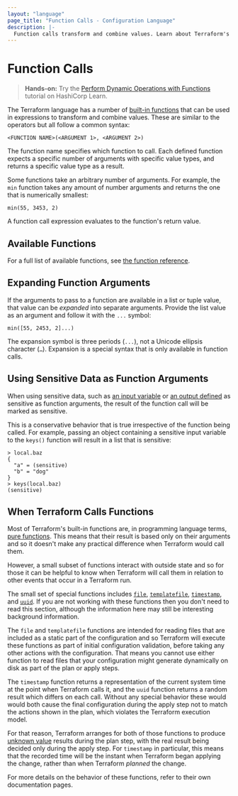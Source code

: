 ```yaml
---
layout: "language"
page_title: "Function Calls - Configuration Language"
description: |-
  Function calls transform and combine values. Learn about Terraform's built-in functions.
---
```


# Function Calls

> **Hands-on:** Try the [Perform Dynamic Operations with Functions](https://learn.hashicorp.com/tutorials/terraform/functions?in=terraform/configuration-language&utm_source=WEBSITE&utm_medium=WEB_IO&utm_offer=ARTICLE_PAGE&utm_content=DOCS) tutorial on HashiCorp Learn.

The Terraform language has a number of
[built-in functions](/docs/language/functions/index.html) that can be used
in expressions to transform and combine values. These
are similar to the operators but all follow a common syntax:

```hcl
<FUNCTION NAME>(<ARGUMENT 1>, <ARGUMENT 2>)
```

The function name specifies which function to call. Each defined function
expects a specific number of arguments with specific value types, and returns a
specific value type as a result.

Some functions take an arbitrary number of arguments. For example, the `min`
function takes any amount of number arguments and returns the one that is
numerically smallest:

```hcl
min(55, 3453, 2)
```

A function call expression evaluates to the function's return value.

## Available Functions

For a full list of available functions, see
[the function reference](/docs/language/functions/index.html).

## Expanding Function Arguments

If the arguments to pass to a function are available in a list or tuple value,
that value can be _expanded_ into separate arguments. Provide the list value as
an argument and follow it with the `...` symbol:

```hcl
min([55, 2453, 2]...)
```

The expansion symbol is three periods (`...`), not a Unicode ellipsis character
(`…`). Expansion is a special syntax that is only available in function calls.

## Using Sensitive Data as Function Arguments

When using sensitive data, such as [an input variable](https://www.terraform.io/docs/language/values/variables.html#suppressing-values-in-cli-output)
or [an output defined](https://www.terraform.io/docs/language/values/outputs.html#sensitive-suppressing-values-in-cli-output) as sensitive
as function arguments, the result of the function call will be marked as sensitive.

This is a conservative behavior that is true irrespective of the function being
called. For example, passing an object containing a sensitive input variable to
the `keys()` function will result in a list that is sensitive:

```shell
> local.baz
{
  "a" = (sensitive)
  "b" = "dog"
}
> keys(local.baz)
(sensitive)
```

## When Terraform Calls Functions

Most of Terraform's built-in functions are, in programming language terms,
[pure functions](https://en.wikipedia.org/wiki/Pure_function). This means that
their result is based only on their arguments and so it doesn't make any
practical difference when Terraform would call them.

However, a small subset of functions interact with outside state and so for
those it can be helpful to know when Terraform will call them in relation to
other events that occur in a Terraform run.

The small set of special functions includes
[`file`](/docs/language/functions/file.html),
[`templatefile`](/docs/language/functions/templatefile.html),
[`timestamp`](/docs/language/functions/timestamp.html),
and [`uuid`](/docs/language/functions/uuid.html).
If you are not working with these functions then you don't need
to read this section, although the information here may still be interesting
background information.

The `file` and `templatefile` functions are intended for reading files that
are included as a static part of the configuration and so Terraform will
execute these functions as part of initial configuration validation, before
taking any other actions with the configuration. That means you cannot use
either function to read files that your configuration might generate
dynamically on disk as part of the plan or apply steps.

The `timestamp` function returns a representation of the current system time
at the point when Terraform calls it, and the `uuid` function returns a random
result which differs on each call. Without any special behavior these would
would both cause the final configuration during the apply step not to match the
actions shown in the plan, which violates the Terraform execution model.

For that reason, Terraform arranges for both of those functions to produce
[unknown value](references.html#values-not-yet-known) results during the
plan step, with the real result being decided only during the apply step.
For `timestamp` in particular, this means that the recorded time will be
the instant when Terraform began applying the change, rather than when
Terraform _planned_ the change.

For more details on the behavior of these functions, refer to their own
documentation pages.
